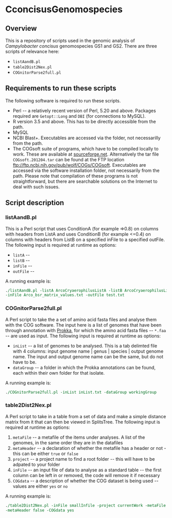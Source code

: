 # CconcisusGenomospecies

## Overview
This is a repository of scripts used in the genomic analysis of *Campylobacter concisus* genomospecies GS1 and GS2.  There are three scripts of relevance here:
* `listAandB.pl`
* `table2Dist2Nex.pl`
* `COGnitorParse2full.pl`

## Requirements to run these scripts 

The following software is required to run these scripts.

* Perl -- a relatively recent version of Perl, 5.20 and above.  Packages required are `Getopt::Long` and `DBI` (for connections to MySQL).
* R version 3.5 and above.  This has to be directly accessible from the path. 
* MySQL
* NCBI Blast+.  Executables are accessed via the folder, not necessarilly from the path.
* The COGsoft suite of programs, which have to be compiled locally to work. These are available at [sourceforge.net](https://sourceforge.net/projects/cogtriangles/).  Alternatively the tar file `COGsoft.201204.tar` can be found at the FTP location ftp://ftp.ncbi.nih.gov/pub/wolf/COGs/COGsoft.  Executables are accessed via the software installation folder, not necessarily from the path.  Please note that compilation of these programs is not straightforward, but there are searchable solutions on the Internet to deal with such issues.


## Script description

### listAandB.pl
This is a Perl script that uses ConditionA (for example =>0.8) on columns with headers from ListA and uses ConditionB (for example <=0.4) on columns with headers from ListB on a specified inFile to a specified outFile.  The following input is required at runtime as options:
* `listA` -- 
* `listB` -- 
* `inFile` -- 
* `outFile` -- 

A	running example is:

```perl
./listAandB.pl -listA ArcoCryaerophilusListA -listB ArcoCryaerophilusListB \
-inFile Arco_bsr_matrix_values.txt -outFile test.txt
```


### COGnitorParse2full.pl

A Perl script to take the a set of amino acid fasta files and analyse them with the COG software.  The input here is a list of genomes that have been through annotation with [Prokka](https://github.com/tseemann/prokka), for which the amino acid fasta files -- ```*.faa``` -- are used as input.  The following input is required at runtime as options:
* `inList` -- a list of genomes to be analysed.  This is a tab delimted file with 4 columns: input genome name | genus | species | output genome name.  The input and output genome name can be the same, but do not have to be.
* `dataGroup` -- a folder in which the Prokka annotations can be found, each within their own folder for that isolate.

A	running example is:

```perl
./COGnitorParse2full.pl -inList inList.txt -dataGroup workingGroup
```


### table2Dist2Nex.pl

A Perl script to take in a table from a set of data and make a simple distance matrix from it that can then be viewed in SplitsTree.  The following input is required at runtime as options:
1. `metaFile` -- a metafile of the items under analyses.  A list of the genomes, in the same order they are in the datafiles
2. `metaHeader` -- a declaration of whether the metafile has a header or not - this can be either `true` or `false`
3. `project` -- a project name to find a root folder -- this will have to be adpated to your folder
4. `inFile` -- an input file of data to analyse as a standard table -- the first column can be left in or removed, the code will remove it if necessary
5. `COGdata` -- a description of whether the COG dataset is being used -- values are either `yes` or `no`

A	running example is:

```perl
./table2Dist2Nex.pl -inFile smallInfile -project currentWork -metaFile isolateList \ 
-metaHeader false -COGdata yes
```
